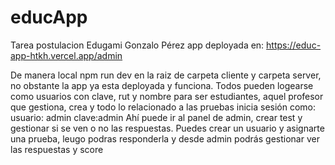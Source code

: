 # educApp
Tarea postulacion Edugami Gonzalo Pérez
app deployada en: https://educ-app-htkh.vercel.app/admin


De manera local npm run dev en la raiz de carpeta cliente y carpeta server, no obstante la app ya esta deployada y funciona.
Todos pueden logearse como usuarios con clave, rut y nombre para ser estudiantes, aquel profesor que gestiona, crea
 y todo lo relacionado a las pruebas inicia sesión como:
 usuario: admin 
 clave:admin
 Ahí puede ir al panel de admin, crear test y gestionar si se ven o no las respuestas.
 Puedes crear un usuario y asignarte una prueba, leugo podras responderla y desde admin podrás gestionar ver las respuestas y score
